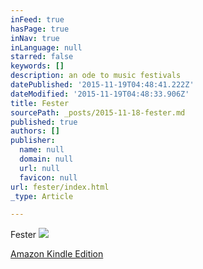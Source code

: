 ```yaml
---
inFeed: true
hasPage: true
inNav: true
inLanguage: null
starred: false
keywords: []
description: an ode to music festivals
datePublished: '2015-11-19T04:48:41.222Z'
dateModified: '2015-11-19T04:48:33.906Z'
title: Fester
sourcePath: _posts/2015-11-18-fester.md
published: true
authors: []
publisher:
  name: null
  domain: null
  url: null
  favicon: null
url: fester/index.html
_type: Article

---
```

Fester
![](https://the-grid-user-content.s3-us-west-2.amazonaws.com/a9f1e52c-9cf6-42f9-8ee0-6389f0591c3a.jpg)

[Amazon Kindle Edition][0]

[0]: http://www.amazon.com/Fester-Jacob-LaCivita-ebook/dp/B00E332OY0/